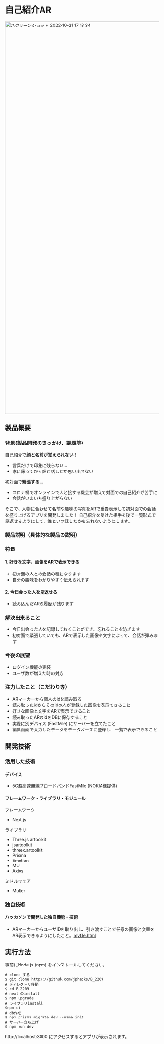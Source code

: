 # 自己紹介AR

<img width="1280" alt="スクリーンショット 2022-10-21 17 13 34" src="https://user-images.githubusercontent.com/72332745/197305170-9ae28c2b-c5f5-4aad-87cc-e55cdcb3ca43.png">

## 製品概要
### 背景(製品開発のきっかけ、課題等）

自己紹介で**顔と名前が覚えられない！**   

- 言葉だけで印象に残らない…
- 家に帰ってから誰と話したか思い出せない  

初対面で**緊張する…**

- コロナ禍でオンラインで人と接する機会が増えて対面での自己紹介が苦手に
- 会話がいまいち盛り上がらない  

そこで、人物に合わせて名前や趣味の写真をARで重畳表示して初対面での会話を盛り上げるアプリを開発しました！  自己紹介を受けた相手を後で一覧形式で見返せるようにして、誰といつ話したかを忘れないようにします。

### 製品説明（具体的な製品の説明）
### 特長
#### 1. 好きな文字、画像をARで表示できる  
- 初対面の人との会話の種になります
- 自分の趣味をわかりやすく伝えられます
#### 2. 今日会った人を見返せる
- 読み込んだARの履歴が残ります

### 解決出来ること
- 今日出会った人を記録しておくことができ、忘れることを防ぎます
- 初対面で緊張していても、ARで表示した画像や文字によって、会話が弾みます

### 今後の展望 
- ログイン機能の実装
- ユーザ数が増えた時の対応

### 注力したこと（こだわり等）
* ARマーカーから個人のidを読み取る
* 読み取ったidからそのidの人が登録した画像を表示できること
* 好きな画像と文字をARで表示できること
* 読み取ったARのidをDBに保存すること
* 実際に別デバイス (FastMile) にサーバーを立てたこと
* 編集画面で入力したデータをデータベースに登録し、一覧で表示できること

## 開発技術
### 活用した技術

#### デバイス
* 5G超高速無線ブロードバンドFastMile  (NOKIA様提供)

#### フレームワーク・ライブラリ・モジュール
フレームワーク
* Next.js

ライブラリ
* Three.js artoolkit
* jsartoolkit
* threex.artoolkit
* Prisma
* Emotion
* MUI
* Axios
  
ミドルウェア
* Multer

### 独自技術
#### ハッカソンで開発した独自機能・技術
* ARマーカーからユーザIDを取り出し、引き渡すことで任意の画像と文章をAR表示できるようにしたこと。[myfile.html](https://github.com/jphacks/B_2209/blob/develop/public/myfile.html)

## 実行方法
事前にNode.js (npm) をインストールしてください。

```
# clone する
$ git clone https://github.com/jphacks/B_2209
# ディレクトリ移動
$ cd B_2209
# next のinstall
$ npm upgrade
# ライブラリinstall
$npm ci
# db作成
$ npx prisma migrate dev --name init
# サーバー立ち上げ
$ npm run dev
```
http://localhost:3000 にアクセスするとアプリが表示されます。
